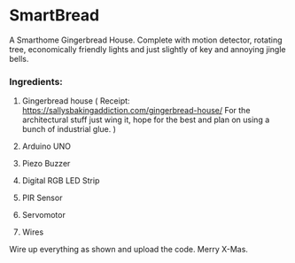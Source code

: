 # SmartBread

A Smarthome Gingerbread House. Complete with motion detector, rotating tree, economically friendly lights and just slightly of key and annoying jingle bells.

### Ingredients:

1. Gingerbread house 
( Receipt: https://sallysbakingaddiction.com/gingerbread-house/ 
For the architectural stuff just wing it, hope for the best and plan on using a bunch of industrial glue. )

1. Arduino UNO

1. Piezo Buzzer

1. Digital RGB LED Strip

1. PIR Sensor

1. Servomotor

1. Wires


Wire up everything as shown and upload the code. Merry X-Mas.
